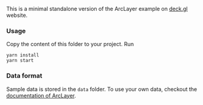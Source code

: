 This is a minimal standalone version of the ArcLayer example
on [deck.gl](http://deck.gl) website.

### Usage
Copy the content of this folder to your project. Run
```
yarn install
yarn start
```

### Data format
Sample data is stored in the `data` folder. To use your own data, checkout
the [documentation of ArcLayer](../../docs/layers/arc-layer.md).

